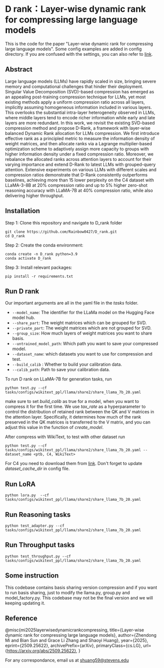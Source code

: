 # D rank：Layer-wise dynamic rank for compressing large language models
This is the code for the paper "Layer-wise dynamic rank for compressing large language models". Some config examples are added in config directory.
 If you are confused with the settings, you can also refer to [link](https://github.com/TUDa-HWAI/Basis_Sharing).

## Abstract
Large language models (LLMs) have rapidly scaled in size, bringing severe memory and computational challenges that hinder their deployment. Singular Value Decomposition (SVD)-based compression has emerged as an appealing post-training compression technique for LLMs, yet most existing methods apply a uniform compression ratio across all layers, implicitly assuming homogeneous information included in various layers. This overlooks the substantial intra-layer heterogeneity observed in LLMs, where middle layers tend to encode richer information while early and late layers are more redundant. In this work, we revisit the existing SVD-based compression method and propose D-Rank, a framework with layer-wise balanced Dynamic Rank allocation for LLMs compression. We first introduce effective rank as a principled metric to measure the information density of weight matrices, and then allocate ranks via a Lagrange multiplier-based optimization scheme to adaptively assign more capacity to groups with higher information density under a fixed compression ratio. Moreover, we rebalance the allocated ranks across attention layers to account for their varying importance and extend D-Rank to latest LLMs with grouped-query attention. Extensive experiments on various LLMs with different scales and compression ratios demonstrate that D-Rank consistently outperforms baselines, achieving more than 15 lower perplexity on the C4 dataset with LLaMA-3-8B at 20% compression ratio and up to 5% higher zero-shot reasoning accuracy with LLaMA-7B at 40% compression ratio, while also delivering higher throughput.


## Installation
Step 1: Clone this repository and navigate to D_rank folder
```
git clone https://github.com/Rainbow0427/D_rank.git
cd D_rank
```
Step 2: Create the conda environment:
```
conda create -n D_rank python=3.9
conda activate D_rank
```
Step 3: Install relevant packages:
```
pip install -r requirements.txt
```

## Run D rank
Our important arguments are all in the yaml file in the *tasks* folder.
- `--model_name`: The identifier for the LLaMa model on the Hugging Face model hub.
- `--share_part`: The weight matrices which can be grouped for SVD.
- `--private_part`: The weight matrices which are not grouped for SVD.
- `--group_size`: How much layers of weight matrices you want to share basis.
- `--untrained_model_path`: Which path you want to save your compressed model.
- `--dataset_name`: which datasets you want to use for compression and test.
- `--build_calib` : Whether to build your calibration data.
- `--calib_path`: Path to save your calibration data.


To run D rank on LLaMA-7B for generation tasks, run
```
python test.py --cf tasks/configs/wikitext_ppl/llama/share2/share_llama_7b_20.yaml
```
make sure to set *build_calib* as true for a model, when you want to compress it for the first time.
We use *tax_rate* as a hyperparameter to control the distribution of retained rank between the QK and V matrices in the attention layer.
Specifically, it determines how much of the rank preserved in the QK matrices is transferred to the V matrix, and you can adjust this value in the function of *create_model*.

After compress with WikiText, to test with other dataset run
~~~
python test.py --cf tasks/configs/wikitext_ppl/llama/share2/share_llama_7b_20.yaml --dataset_name <ptb, C4, WikiText>
~~~
For C4 you need to download them from [link](https://drive.google.com/drive/folders/123Id1MkZVsKySGy_sMO4RgiJKrtPcvUp?usp=drive_link). Don't forget to update *dataset_cache_dir* in config file.

## Run LoRA
~~~
python lora.py  --cf tasks/configs/wikitext_ppl/llama/share2/share_llama_7b_20.yaml
~~~

## Run Reasoning tasks
~~~
python test_adapter.py --cf tasks/configs/wikitext_ppl/llama/share2/share_llama_7b_20.yaml
~~~

## Run Throughput tasks
~~~
python test_throughput.py --cf tasks/configs/wikitext_ppl/llama/share2/share_llama_7b_20.yaml
~~~

## Some instruction
This codebase contains basis sharing version compression and if you want to run basis sharing, just to modify the llama.py, group.py and model_factory.py. This codebase may not be the final version and we will keeping updating it.

## Reference
@misc{mi2025layerwisedynamicrankcompressing,
      title={Layer-wise dynamic rank for compressing large language models}, 
      author={Zhendong Mi and Bian Sun and Grace Li Zhang and Shaoyi Huang},
      year={2025},
      eprint={2509.25622},
      archivePrefix={arXiv},
      primaryClass={cs.LG},
      url={https://arxiv.org/abs/2509.25622}, 
}

For any correspondance, email us at shuang59@stevens.edu
